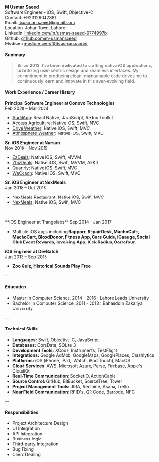 **M Usman Saeed**  
Software Engineer – iOS, Swift, Objective-C  
Contact: +923126042881  
Email: itsusman.saeed@gmail.com  
Location: Johar Town, Lahore  
LinkedIn: [linkedin.com/in/usman-saeed-9774997b](https://www.linkedin.com/in/usman-saeed-9774997b)  
Github: [github.com/m-usmansaeed](https://github.com/m-usmansaeed)  
Medium: [medium.com/@itsusman.saeed](https://medium.com/@itsusman.saeed)


#### **Summary**

>Since 2013, I've been dedicated to crafting native iOS applications, prioritizing user-centric design and seamless interfaces. My commitment to producing clean, maintainable code drives me to continuously learn and innovate in this ever-evolving field.


#### **Work Experience / Career History**

**Principal Software Engineer at Conovo Technologies**  
Feb 2020 – Mar 2024

- [AuditApp](https://apps.apple.com/gb/app/audit-app/id1565000584): React Native, JavaScript, Redux Toolkit
- [Access Agriculture](https://play.google.com/store/apps/details?id=com.accessagriculture): Native iOS, Swift, MVC
- [Drive Weather](https://apps.apple.com/us/app/drive-weather-road-conditions/id1424517685): Native iOS, Swift, MVC
- [Atmosphere Weather](https://apps.apple.com/us/app/atmosphere-weather/id1348357998?ls=1): Native iOS, Swift, MVC

**Sr. iOS Engineer at Narsun**  
Nov 2018 – Nov 2019

- [EzDealz](https://itunes.apple.com/pk/app/ezdealz/id1326479192): Native iOS, Swift, MVVM
- [ZhizDeals](https://itunes.apple.com/us/app/zhizdeals/id1336432184?mt=8): Native iOS, Swift, MVVM, ARKit
- Quartrly: Native iOS, Swift, MVC
- [WeCoach](https://itunes.apple.com/us/app/wecoach/id1444768597?mt=8): Native iOS, Swift, MVC

**Sr. iOS Engineer at NexMeals**  
Jan 2018 – Oct 2018

- [NexMeals Restaurant](https://itunes.apple.com/us/app/nexmeals-point-of-sale-pos/id1439424358): Native iOS, Swift, MVC
- [NexMeals](https://itunes.apple.com/us/app/nexmeals/id1251864240?ls=1&mt=8): Native iOS, Swift, MVC

<br>
<br>
**iOS Engineer at Trangolabs**  
Sep 2014 – Jan 2017

- Multiple iOS apps including **Rapporr, RepairDesk, MachoCafe, MachoCart, BloodDonor, Fitness App, Cars Guide, iGaauge, Social Club Event Rewards, Invoicing App, Kick Radius, Carrefour**.

**iOS Engineer at DevBatch**  
Jun 2013 – Sep 2013  
- **Zoo Quiz, Historical Sounds Play Free**

-- 

#### **Education**

- Master in Computer Science, 2014 - 2016 : Lahore Leads University
- Bachelor in Computer Science, 2011 - 2013 : Bahauddin Zakariya University

--

#### **Technical Skills**

- **Languages:** Swift, Objective-C, JavaScript
- **Databases:** CoreData, SQLite 3
- **Development Tools:** XCode, Instruments, TestFlight
- **Integrations:** Google AdMob, GoogleMaps, GooglePlaces, Crashlytics
- **Platforms:** iOS (iPhone, iPad, iWatch, iPod Touch), MacOS
- **Cloud Services:** AWS, Microsoft Azure, Parse, Firebase, Apple's CloudKit
- **Real-Time Communication:** SocketIO, ActionCable
- **Source Control:** GitHub, BitBucket, SourceTree, Tower
- **Project Management Tools:** JIRA, Redmine, Asana, Trello
- **Near Field Communication:** RFID's, QR Code, Barcode, NFC

--

#### **Responsibilities**

- Project Architecture Design
- UI Integration
- API Integration
- Business logic
- Third-party Integration
- Bug Fixing
- Client Dealing
